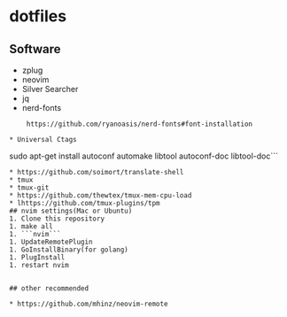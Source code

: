 # dotfiles

## Software
* zplug
* neovim
* Silver Searcher
* jq
* nerd-fonts
  ```
   https://github.com/ryanoasis/nerd-fonts#font-installation
```
* Universal Ctags
  ```
  sudo apt-get install autoconf automake libtool autoconf-doc libtool-doc```
  ```
* https://github.com/soimort/translate-shell
* tmux
* tmux-git
* https://github.com/thewtex/tmux-mem-cpu-load
* lhttps://github.com/tmux-plugins/tpm
## nvim settings(Mac or Ubuntu)
1. Clone this repository
1. make all
1. ```nvim```
1. UpdateRemotePlugin
1. GoInstallBinary(for golang)
1. PlugInstall
1. restart nvim


## other recommended

* https://github.com/mhinz/neovim-remote
